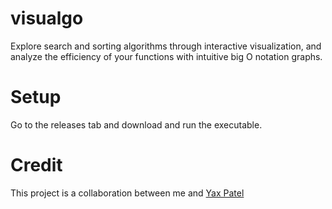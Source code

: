 # visualgo

Explore search and sorting algorithms through interactive visualization, and analyze the efficiency of your functions with intuitive big O notation graphs.

# Setup

Go to the releases tab and download and run the executable.

# Credit

This project is a collaboration between me and [Yax Patel](https://github.com/ypatel2022)
